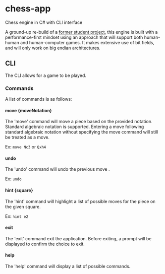 # chess-app
Chess engine in C# with CLI interface

A ground-up re-build of a [former student project](https://github.com/stevenaw/2PlayerChess), this engine is built with a performance-first mindset using an approach that will support both human-human and human-computer games.
It makes extensive use of bit fields, and will only work on big endian architectures.

## CLI

The CLI allows for a game to be played.

### Commands

A list of commands is as follows:

#### move {moveNotation}

The 'move' command will move a piece based on the provided notation. Standard algebraic notation is supported.
Entering a move following standard algebraic notation without specifying the move command will still be treated as a move.

Ex: `move Nc3` or `Qxh4`

#### undo

The 'undo' command will undo the previous move .

Ex: `undo`

#### hint {square}

The 'hint' command will highlight a list of possible moves for the piece on the given square.

Ex: `hint e2`

#### exit

The 'exit' command exit the application. Before exiting, a prompt will be displayed to confirm the choice to exit.

#### help

The 'help' command will display a list of possible commands.
